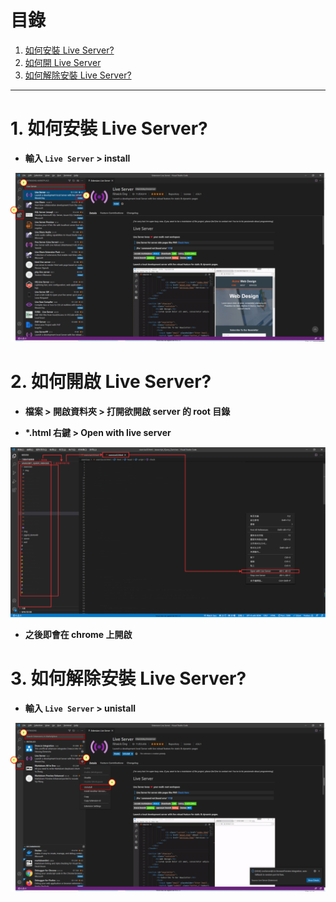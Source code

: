 <h1>目錄</h1>

1. [如何安裝 Live Server?](#s1)
2. [如何開 Live Server](#s2)
3. [如何解除安裝 Live Server?](#s3)

---

# 1. 如何安裝 Live Server? <span id="s1"/>

- **輸入 `Live Server` > install**

<p><img src="./image/01.dio.svg"/></p>

# 2. 如何開啟 Live Server? <span id="s2"/>

- **檔案 > 開啟資料夾 > 打開欲開啟 server 的 root 目錄**

- <strong>\*.html 右鍵 > Open with live server</strong>

<p><img src="./image/02.dio.svg"/></p>

- **之後即會在 chrome 上開啟**

# 3. 如何解除安裝 Live Server? <span id="s3"/>

- **輸入 `Live Server` > unistall**

<p><img src="./image/03.dio.svg"/></p>